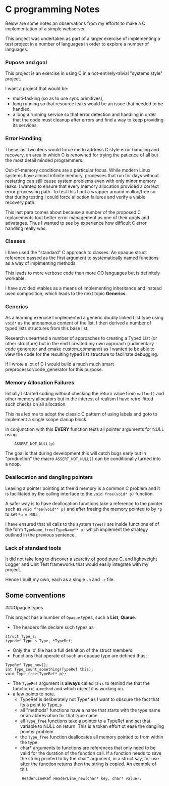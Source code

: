 # C programming Notes  

Below are some notes an observations from my efforts to make a C implementation of a simple webserver.

This project was undertaken as part of a larger exercise of implementing a test project in a  number of languages in
order to explore a number of languages.
### Pupose and goal

This project is an exercise in using C in a not-entirely-trivial "systems style" project. 

I want a project that would be:
-   multi-tasking (so as to use sync primitives), 
-   long running so that resource leaks would be an issue that needed to be handled,
-   a long a running service so that error detection and handling in order that the code must cleanup after errors and find a way to keep providing its services.

### Error Handling

These last two itens would force me to address C style error handling and recovery, an area in which C is renowned for trying 
the patience of all but the most detail minded programmers.

Out-of-memory conditions are a particular focus. While modern Linux systems have almost infinite memory, processes
that run for days without restarting can still cause system problems even with only minor memory leaks. I wanted to 
ensure that every memory allocation provided a correct error processing path. To test this I put a wrapper
around malloc/free so that during testing I could force alloction failures and verify a viable recovery path. 

This last para comes about because a number of the proposed C replacements tout better error management as one of their 
goals and advatages. Thus I wanted to see by experience how difficult C error handling really was.
 

### Classes

I have used the "standard" C approach to classes. An opaque struct reference passed as the first argument to
systematically named functions as a way of implmenting methods.

This leads to more verbose code than more OO languages but is definitely workable.

I have avoided vtables as a means of implementing inheritance and instead used composition; which leads to the
next topic __Generics__. 

### Generics
As a learning exercise I implemented a generic doubly linked  List type using `void*` as the anonamous 
content of the list. I then derived a number of typed lists structures from this base list.

Research unearthed a number of approaches to creating a Typed List (or other structure) but in the end I created 
my own approach (rudimentary code generator and cmake custom_command) as I wanted to be able to view the code for the resulting typed list structure to facilitate debugging.

If I wrote a lot of C I would build a much much smart preprocessor/code_generator for this purpose.  
 
### Memory Allocation Failures

Initially I started coding without checking the return value from `malloc()` and other memory allocators but in the 
interest of realism I have retro-fitted such checks on all allocation.

This has led me to adopt the classic C pattern of using labels and goto to implement a single scope clanup block.

In conjunction with this __EVERY__ function tests all pointer arguments for NULL using

```
    ASSERT_NOT_NULL(p)
```

The goal is that during development this will catch bugs early but in "production" the macro `ASSERT_NOT_NULL()` 
can be conditionally turned into a noop.

### Deallocation and dangling pointers

Leaving a pointer pointing at free'd memory is a common C problem and it is facilitated by the calling interface
to the `void free(void* p)` function. 

A safer way is to have deallocation functions take a reference to the pointer 
such as `void free(void** p)` and after freeing the memory pointed to by `*p` to set `*p = NULL`.

I have ensured that all calls to the system `free()` are inside functions of of the form `TypeName_free(TypeName** p)`
which implement the strategy outlined in the previous sentence.

### Lack of standard tools

It did not take long to discover a scarcity of good pure C, and lightweight Logger and Unit Test frameworks that would 
easily integrate with my project.

Hence I built my own, each as a single `.h` and `.c` file.

## Some conventions

###Opaque types

This project has a number of `Opaque` types, such a __List__, __Queue__.

-   The headers file declare such types as 
```
struct Type_s;
typedef Type_s Type, *TypeRef;
```
 -  Only the 'c' file has a full definition of the struct members.
 -  Functions that operate of such an opaque type are defined thus:
 ```
TypeRef Type_new();
int Type_count_something(TypeRef this);
void Type_free(TypeRef* p);
```
 - The `TypeRef` argument is __always__ called `this` to remind me that the function is a `method` and which object 
 it is working on. 
 - a few points to note. 
    - TypeRef is deliberately not Type* as I want to obscure the fact that its a point to Type_s 
    - all "methods" functions have a name that starts with the type name or an abbreviation for that type name.
    - all `Type_free` functions take a pointer to a TypeRef and set that variable to NULL on return. This is a 
    token effort ot ease the dangling pointer problem
    - the `Type_free` function deallocates all memory pointed to from within the type.
    - char* arguments to functions are references that only need to be valid for the duration of the function call. 
    If a function needs to save the string pointed to by the char* argument, in a struct say, 
    for use after the function returns then the string is copied. An example of this 
    ```
        HeaderLineRef HeaderLine_new(char* key, char* value);
    ``` 
     